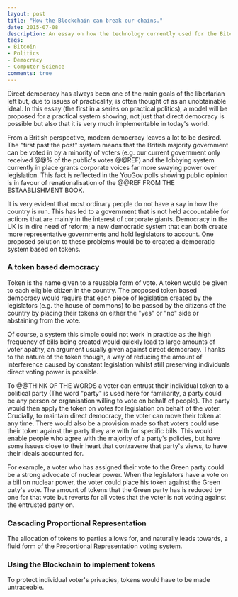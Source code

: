 ```yaml
---
layout: post
title: "How the Blockchain can break our chains."
date: 2015-07-08
description: An essay on how the technology currently used for the Bitcoin network could be used to provide a basis for a practical form of a more direct democracy...
tags:
- Bitcoin
- Politics
- Democracy
- Computer Science
comments: true
---
```

Direct democracy has always been one of the main goals of the libertarian left but, due to issues of practicality, is often thought of as an unobtainable ideal. In this essay (the first in a series on practical politics), a model will be proposed for a practical system showing, not just that direct democracy is possible but also that it is very much implementable in today's world.
<!-- more -->

From a British perspective, modern democracy leaves a lot to be desired. The "first past the post" system means that the British majority government can be voted in by a minority of voters (e.g. our current government only received @@% of the public's votes @@REF) and the lobbying system currently in place grants corporate voices far more swaying power over legislation. This fact is reflected in the YouGov polls showing public opinion is in favour of renationalisation of the @@REF FROM THE ESTAABLISHMENT BOOK.

It is very evident that most ordinary people do not have a say in how the country is run. This has led to a government that is not held accountable for actions that are mainly in the interest of corporate giants. Democracy in the UK is in dire need of reform; a new democratic system that can both create more representative governments and hold legislators to account. One proposed solution to these problems would be to created a democratic system based on tokens.

### A token based democracy

Token is the name given to a reusable form of vote. A token would be given to each eligible citizen in the country.  The proposed token based democracy would require that each piece of legislation created by the legislators (e.g. the house of commons) to be passed by the citizens of the country by placing their tokens on either the "yes" or "no" side or abstaining from the vote.

Of course, a system this simple could not work in practice as the high frequency of bills being created would quickly lead to large amounts of voter apathy, an argument usually given against direct democracy. Thanks to the nature of the token though, a way of reducing the amount of interference caused by constant legislation whilst still preserving individuals direct voting power is possible.

To @@THINK OF THE WORDS a voter can entrust their individual token to a political party (The word "party" is used here for familiarity, a party could be any person or organisation willing to vote on behalf of people). The party would then apply the token on votes for legislation on behalf of the voter. Crucially, to maintain direct democracy, the voter can move their token at any time. There would also be a provision made so that voters could use their token against the party they are with for specific bills. This would enable people who agree with the majority of a party's policies, but have some issues close to their heart that contravene that party's views, to have their ideals accounted for.

For example, a voter who has assigned their vote to the Green party could be a strong advocate of nuclear power. When the legislators have a vote on a bill on nuclear power, the voter could place his token against the Green paty's vote. The amount of tokens that the Green party has is reduced by one for that vote but reverts for all votes that the voter is not voting against the entrusted party on.

### Cascading Proportional Representation

The allocation of tokens to parties allows for, and naturally leads towards, a fluid form of the Proportional Representation voting system. 

### Using the Blockchain to implement tokens

To protect individual voter's privacies, tokens would have to be made untraceable.

